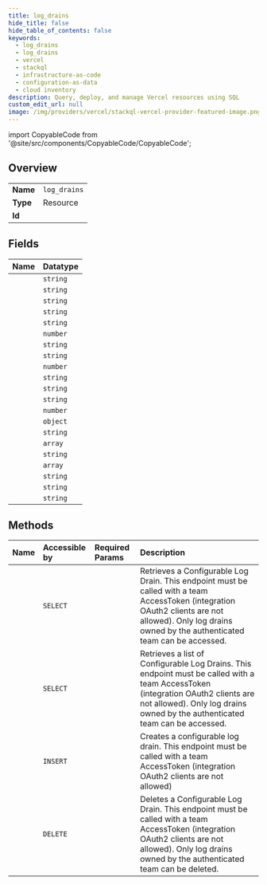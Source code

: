 ```yaml
---
title: log_drains
hide_title: false
hide_table_of_contents: false
keywords:
  - log_drains
  - log_drains
  - vercel    
  - stackql
  - infrastructure-as-code
  - configuration-as-data
  - cloud inventory
description: Query, deploy, and manage Vercel resources using SQL
custom_edit_url: null
image: /img/providers/vercel/stackql-vercel-provider-featured-image.png
---
```


import CopyableCode from '@site/src/components/CopyableCode/CopyableCode';




## Overview
<table><tbody>
<tr><td><b>Name</b></td><td><code>log_drains</code></td></tr>
<tr><td><b>Type</b></td><td>Resource</td></tr>
<tr><td><b>Id</b></td><td><CopyableCode code="vercel.log_drains.log_drains" /></td></tr>
</tbody></table>

## Fields
| Name | Datatype |
|:-----|:---------|
| <CopyableCode code="id" /> | `string` |
| <CopyableCode code="name" /> | `string` |
| <CopyableCode code="branch" /> | `string` |
| <CopyableCode code="clientId" /> | `string` |
| <CopyableCode code="configurationId" /> | `string` |
| <CopyableCode code="createdAt" /> | `number` |
| <CopyableCode code="createdFrom" /> | `string` |
| <CopyableCode code="deliveryFormat" /> | `string` |
| <CopyableCode code="disabledAt" /> | `number` |
| <CopyableCode code="disabledBy" /> | `string` |
| <CopyableCode code="disabledReason" /> | `string` |
| <CopyableCode code="environment" /> | `string` |
| <CopyableCode code="firstErrorTimestamp" /> | `number` |
| <CopyableCode code="headers" /> | `object` |
| <CopyableCode code="ownerId" /> | `string` |
| <CopyableCode code="projectIds" /> | `array` |
| <CopyableCode code="secret" /> | `string` |
| <CopyableCode code="sources" /> | `array` |
| <CopyableCode code="status" /> | `string` |
| <CopyableCode code="teamId" /> | `string` |
| <CopyableCode code="url" /> | `string` |
## Methods
| Name | Accessible by | Required Params | Description |
|:-----|:--------------|:----------------|:------------|
| <CopyableCode code="get_configurable_log_drain" /> | `SELECT` | <CopyableCode code="id, teamId" /> | Retrieves a Configurable Log Drain. This endpoint must be called with a team AccessToken (integration OAuth2 clients are not allowed). Only log drains owned by the authenticated team can be accessed. |
| <CopyableCode code="get_configurable_log_drains" /> | `SELECT` | <CopyableCode code="teamId" /> | Retrieves a list of Configurable Log Drains. This endpoint must be called with a team AccessToken (integration OAuth2 clients are not allowed). Only log drains owned by the authenticated team can be accessed. |
| <CopyableCode code="create_configurable_log_drain" /> | `INSERT` | <CopyableCode code="teamId, data__deliveryFormat, data__sources, data__url" /> | Creates a configurable log drain. This endpoint must be called with a team AccessToken (integration OAuth2 clients are not allowed) |
| <CopyableCode code="delete_configurable_log_drain" /> | `DELETE` | <CopyableCode code="id, teamId" /> | Deletes a Configurable Log Drain. This endpoint must be called with a team AccessToken (integration OAuth2 clients are not allowed). Only log drains owned by the authenticated team can be deleted. |
